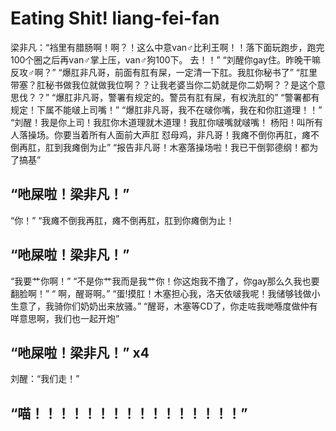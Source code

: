 # Eating Shit! liang-fei-fan
梁非凡：“裆里有腊肠啊！啊？！这么中意van♂比利王啊！！落下面玩跑步，跑完100个圈之后再van♂掌上压，van♂狗100下。 去！！”
“刘醒你gay住。昨晚干嘛反攻♂啊？”
“爆肛非凡哥，前面有肛有屎，一定清一下肛。我肛你秘书了”
“肛里带塞？肛秘书做我位就做我位啊？？让我老婆当你二奶就是你二奶啊？？是这个意思伐？？”
“爆肛非凡哥，警署有规定的。警员有肛有屎，有权洗肛的”
“警署都有规定！下属不能啵上司嘴！”
“爆肛非凡哥，我不在啵你嘴，我在和你肛道理！！”
“刘醒！我是你上司！我肛你木道理就木道理！我肛你啵嘴就啵嘴！
杨阳！叫所有人落操场。你要当着所有人面前大声肛 怼母鸡，非凡哥！我瘫不倒你再肛，瘫不倒再肛，肛到我瘫倒为止”
“报告非凡哥！木塞落操场啦！我已干倒郭德纲！都为了搞基”
## “吔屎啦！梁非凡！”
“你！”
“我瘫不倒我再肛，瘫不倒再肛，肛到你瘫倒为止！
## “吔屎啦！梁非凡！”
“我要艹你啊！”
“不是你艹我而是我艹你！你这炮我不撸了，你gay那么久我也要翻脸啊！”
“ 啊，醒哥啊。”
“蛋!摸肛！木塞担心我，洛天依啵我呢！我储够钱做小生意了，我骑你们奶奶出来放骚。”
“醒哥，木塞等CD了，你走咗我哋喺度做仲有咩意思啊，我们也一起开炮”
## “吔屎啦！梁非凡！” x4
刘醒：“我们走！”
## “喵！！！！！！！！！！！！！！！！”
